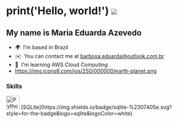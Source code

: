 print('Hello, world!') ![](https://user-images.githubusercontent.com/18350557/176309783-0785949b-9127-417c-8b55-ab5a4333674e.gif)
====================================================================================================================================
My name is Maria Eduarda Azevedo
------------------------------------------
* 🌍  I'm based in Brazil
* ✉️  You can contact me at [barbosa.eduarda@outlook.com.br](mailto:barbosa.eduarda@outlook.com.br)
* 🧠  I'm learning AWS Cloud Computing .
* https://img.icons8.com/ios/250/000000/earth-planet.png
### Skills

<p align="left">
  <a href="https://www.python.org/" target="_blank" rel="noreferrer"><img src="https://raw.githubusercontent.com/danielcranney/readme-generator/main/public/icons/skills/python-colored.svg" width="36" height="36" alt="Python" /></a>
  [SQLite](https://img.shields.io/badge/sqlite-%2307405e.svg?style=for-the-badge&logo=sqlite&logoColor=white)
  
</p>
